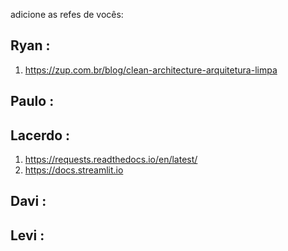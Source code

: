 adicione as refes de vocês:

## Ryan :

1. https://zup.com.br/blog/clean-architecture-arquitetura-limpa

## Paulo :

## Lacerdo :
1. https://requests.readthedocs.io/en/latest/ 
2. https://docs.streamlit.io

## Davi :

## Levi :